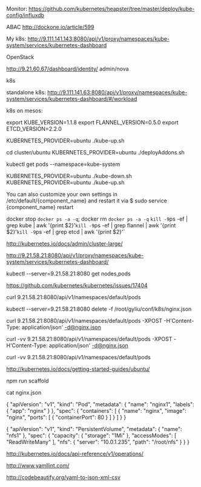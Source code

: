 
Monitor: https://github.com/kubernetes/heapster/tree/master/deploy/kube-config/influxdb

ABAC http://dockone.io/article/599

My k8s: http://9.111.141.143:8080/api/v1/proxy/namespaces/kube-system/services/kubernetes-dashboard

OpenStack

http://9.21.60.67/dashboard/identity/
admin/nova

k8s

standalone k8s: http://9.111.141.63:8080/api/v1/proxy/namespaces/kube-system/services/kubernetes-dashboard/#/workload

k8s on mesos: 

export KUBE_VERSION=1.1.8
export FLANNEL_VERSION=0.5.0
export ETCD_VERSION=2.2.0

 KUBERNETES_PROVIDER=ubuntu ./kube-up.sh

cd cluster/ubuntu
KUBERNETES_PROVIDER=ubuntu ./deployAddons.sh

kubectl get pods --namespace=kube-system

 KUBERNETES_PROVIDER=ubuntu ./kube-down.sh
KUBERNETES_PROVIDER=ubuntu ./kube-up.sh

You can also customize your own settings in /etc/default/{component_name} and restart it via $ sudo service {component_name} restart

 docker stop `docker ps -a -q`; docker rm `docker ps -a -q`
`
 kill -9 `ps -ef | grep kube | awk '{print $2}'`
 kill -9 `ps -ef | grep flannel | awk '{print $2}'`
kill -9 `ps -ef | grep etcd  | awk '{print $2}'`

http://kubernetes.io/docs/admin/cluster-large/

http://9.21.58.21:8080/api/v1/proxy/namespaces/kube-system/services/kubernetes-dashboard/ 

kubectl --server=9.21.58.21:8080 get nodes,pods

https://github.com/kubernetes/kubernetes/issues/17404

curl 9.21.58.21:8080/api/v1/namespaces/default/pods

kubectl --server=9.21.58.21:8080 delete -f /root/gyliu/conf/k8s/nginx.json

curl 9.21.58.21:8080/api/v1/namespaces/default/pods -XPOST -H'Content-Type: application/json' -d@nginx.json

curl -vv 9.21.58.21:8080/api/v1/namespaces/default/pods -XPOST -H'Content-Type: application/json' -d@nginx.json

curl -vv 9.21.58.21:8080/api/v1/namespaces/default/pods

http://kubernetes.io/docs/getting-started-guides/ubuntu/

npm run scaffold

cat nginx.json

{
  "apiVersion": "v1",
  "kind": "Pod",
  "metadata": {
    "name": "nginx1",
    "labels": {
      "app": "nginx"
    }
  },
  "spec": {
    "containers": [
      {
        "name": "nginx",
        "image": "nginx",
        "ports": [
          {
            "containerPort": 80
          }
        ]
      }
    ]
  }
}

{
  "apiVersion": "v1",
  "kind": "PersistentVolume",
  "metadata": {
    "name": "nfs1"
  },
  "spec": {
    "capacity": {
      "storage": "1Mi"
    },
    "accessModes": [
      "ReadWriteMany"
    ],
    "nfs": {
      "server": "10.0.1.235",
      "path": "/root/nfs"
    }
  }
}


http://kubernetes.io/docs/api-reference/v1/operations/

http://www.yamllint.com/

http://codebeautify.org/yaml-to-json-xml-csv

